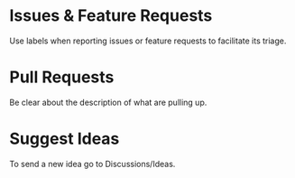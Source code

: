 # Issues & Feature Requests
Use labels when reporting issues or feature requests to facilitate its triage.

# Pull Requests
Be clear about the description of what are pulling up.

# Suggest Ideas
To send a new idea go to Discussions/Ideas.

